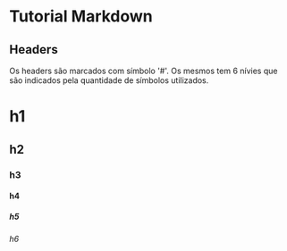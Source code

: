 # Tutorial Markdown

## Headers 

Os headers são marcados com símbolo '#'. Os mesmos tem 6 nívies que são indicados pela quantidade de símbolos utilizados.

# h1

## h2

### h3

#### h4

##### h5

###### h6

